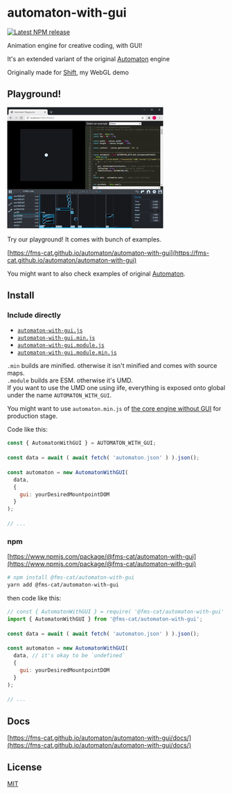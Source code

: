 # automaton-with-gui

[![Latest NPM release](https://img.shields.io/npm/v/@fms-cat/automaton-with-gui.svg)](https://www.npmjs.com/package/@fms-cat/automaton-with-gui)

Animation engine for creative coding, with GUI!

It's an extended variant of the original [Automaton](https://github.com/FMS-Cat/automaton/packages/automaton) engine

Originally made for [Shift](https://GitHub.com/fms-cat/shift), my WebGL demo

## Playground!

![Playground](./readme-images/playground.gif)

Try our playground!
It comes with bunch of examples.

[https://fms-cat.github.io/automaton/automaton-with-gui](https://fms-cat.github.io/automaton/automaton-with-gui)

You might want to also check examples of original [Automaton](https://github.com/FMS-Cat/automaton/packages/automaton).

## Install

### Include directly

- [`automaton-with-gui.js`](https://fms-cat.github.io/automaton/automaton-with-gui/dist/automaton-with-gui.js)
- [`automaton-with-gui.min.js`](https://fms-cat.github.io/automaton/automaton-with-gui/dist/automaton-with-gui.min.js)
- [`automaton-with-gui.module.js`](https://fms-cat.github.io/automaton/automaton-with-gui/dist/automaton-with-gui.module.js)
- [`automaton-with-gui.module.min.js`](https://fms-cat.github.io/automaton/automaton-with-gui/dist/automaton-with-gui.module.min.js)

`.min` builds are minified. otherwise it isn't minified and comes with source maps.  
`.module` builds are ESM. otherwise it's UMD.  
If you want to use the UMD one using iife, everything is exposed onto global under the name `AUTOMATON_WITH_GUI`.

You might want to use `automaton.min.js` of [the core engine without GUI](https://github.com/FMS-Cat/automaton/packages/automaton) for production stage.

Code like this:

```js
const { AutomatonWithGUI } = AUTOMATON_WITH_GUI;

const data = await ( await fetch( 'automaton.json' ) ).json();

const automaton = new AutomatonWithGUI(
  data,
  {
    gui: yourDesiredMountpointDOM
  }
);

// ...
```

### npm

[https://www.npmjs.com/package/@fms-cat/automaton-with-gui](https://www.npmjs.com/package/@fms-cat/automaton-with-gui)

```sh
# npm install @fms-cat/automaton-with-gui
yarn add @fms-cat/automaton-with-gui
```

then code like this:

```js
// const { AutomatonWithGUI } = require( '@fms-cat/automaton-with-gui' );
import { AutomatonWithGUI } from '@fms-cat/automaton-with-gui';

const data = await ( await fetch( 'automaton.json' ) ).json();

const automaton = new AutomatonWithGUI(
  data, // it's okay to be `undefined`
  {
    gui: yourDesiredMountpointDOM
  }
);

// ...
```

## Docs

[https://fms-cat.github.io/automaton/automaton-with-gui/docs/](https://fms-cat.github.io/automaton/automaton-with-gui/docs/)

## License

[MIT](https://github.com/FMS-Cat/automaton/blob/master/LICENSE)
